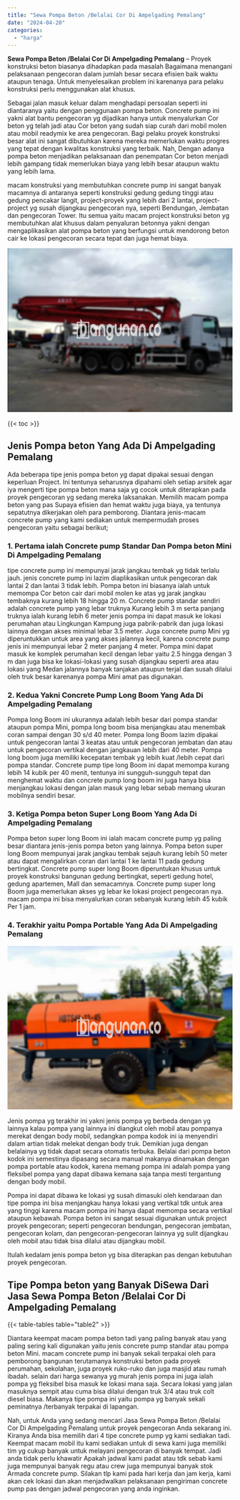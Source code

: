 ```yaml
---
title: "Sewa Pompa Beton /Belalai Cor Di Ampelgading Pemalang"
date: "2024-04-20"
categories: 
  - "harga"
---
```


**Sewa Pompa Beton /Belalai Cor Di Ampelgading Pemalang** – Proyek konstruksi beton biasanya dihadapkan pada masalah Bagaimana menangani pelaksanaan pengecoran dalam jumlah besar secara efisien baik waktu ataupun tenaga. Untuk menyelesaikan problem ini karenanya para pelaku konstruksi perlu menggunakan alat khusus.

Sebagai jalan masuk keluar dalam menghadapi persoalan seperti ini diantaranya yaitu dengan penggunaan pompa beton. Concrete pump ini yakni alat bantu pengecoran yg dijadikan hanya untuk menyalurkan Cor beton yg telah jadi atau Cor beton yang sudah siap curah dari mobil molen atau mobil readymix ke area pengecoran. Bagi pelaku proyek konstruksi besar alat ini sangat dibutuhkan karena mereka memerlukan waktu progres yang tepat dengan kwalitas konstruksi yang terbaik. Nah, Dengan adanya pompa beton menjadikan pelaksanaan dan penempatan Cor beton menjadi lebih gampang tidak memerlukan biaya yang lebih besar ataupun waktu yang lebih lama.

macam konstruksi yang membutuhkan concrete pump ini sangat banyak macamnya di antaranya seperti konstruksi gedung gedung tinggi atau gedung pencakar langit, project-proyek yang lebih dari 2 lantai, project-project yg susah dijangkau pengecoran nya, seperti Bendungan, Jembatan dan pengecoran Tower. Itu semua yaitu macam project konstruksi beton yg membutuhkan alat khusus dalam penyaluran betonnya yakni dengan mengaplikasikan alat pompa beton yang berfungsi untuk mendorong beton cair ke lokasi pengecoran secara tepat dan juga hemat biaya.

![Sewa Pompa Beton /Belalai Cor Di Ampelgading Pemalang](/images/sewa-concrete-pump-25.png)

{{< toc >}}

## Jenis Pompa beton Yang Ada Di Ampelgading Pemalang

Ada beberapa tipe jenis pompa beton yg dapat dipakai sesuai dengan keperluan Project. Ini tentunya seharusnya dipahami oleh setiap arsitek agar iya mengerti tipe pompa beton mana saja yg cocok untuk diterapkan pada proyek pengecoran yg sedang mereka laksanakan. Memilih macam pompa beton yang pas Supaya efisien dan hemat waktu juga biaya, ya tentunya sepatutnya dikerjakan oleh para pemborong. Diantara jenis-macam concrete pump yang kami sediakan untuk mempermudah proses pengecoran yaitu sebagai berikut;

### 1\. Pertama ialah Concrete pump Standar Dan Pompa beton Mini Di Ampelgading Pemalang

tipe concrete pump ini mempunyai jarak jangkau tembak yg tidak terlalu jauh. jenis concrete pump ini lazim diaplikasikan untuk pengecoran dak lantai 2 dan lantai 3 tidak lebih. Pompa beton ini biasanya ialah untuk memompa Cor beton cair dari mobil molen ke atas yg jarak jangkau tembaknya kurang lebih 18 hingga 20 m. Concrete pump standar sendiri adalah concrete pump yang lebar truknya Kurang lebih 3 m serta panjang truknya ialah kurang lebih 6 meter jenis pompa ini dapat masuk ke lokasi perumahan atau Lingkungan Kampung juga pabrik-pabrik dan juga lokasi lainnya dengan akses minimal lebar 3.5 meter. Juga concrete pump Mini yg diperuntukkan untuk area yang akses jalannya kecil, karena concrete pump jenis ini mempunyai lebar 2 meter panjang 4 meter. Pompa mini dapat masuk ke komplek perumahan kecil dengan lebar yaitu 2.5 hingga dengan 3 m dan juga bisa ke lokasi-lokasi yang susah dijangkau seperti area atau lokasi yang Medan jalannya banyak tanjakan ataupun terjal dan susah dilalui oleh truk besar karenanya pompa Mini amat pas digunakan.

### 2\. Kedua Yakni Concrete Pump Long Boom Yang Ada Di Ampelgading Pemalang

Pompa long Boom ini ukurannya adalah lebih besar dari pompa standar ataupun pompa Mini, pompa long boom bisa menjangkau atau menembak coran sampai dengan 30 s/d 40 meter. Pompa long Boom lazim dipakai untuk pengecoran lantai 3 keatas atau untuk pengecoran jembatan dan atau untuk pengecoran vertikal dengan jangkauan lebih dari 40 meter. Pompa long boom juga memiliki kecepatan tembak yg lebih kuat /lebih cepat dari pompa standar. Concrete pump tipe long Boom ini dapat memompa kurang lebih 14 kubik per 40 menit, tentunya ini sungguh-sungguh tepat dan menghemat waktu dan concrete pump long boom ini juga hanya bisa menjangkau lokasi dengan jalan masuk yang lebar sebab memang ukuran mobilnya sendiri besar.

### 3\. Ketiga Pompa beton Super Long Boom Yang Ada Di Ampelgading Pemalang

Pompa beton super long Boom ini ialah macam concrete pump yg paling besar diantara jenis-jenis pompa beton yang lainnya. Pompa beton super long Boom mempunyai jarak jangkau tembak sejauh kurang lebih 50 meter atau dapat mengalirkan coran dari lantai 1 ke lantai 11 pada gedung bertingkat. Concrete pump super long Boom diperuntukan khusus untuk proyek konstruksi bangunan gedung bertingkat, seperti gedung hotel, gedung apartemen, Mall dan semacamnya. Concrete pump super long Boom juga memerlukan akses yg lebar ke lokasi project pengecoran nya. macam pompa ini bisa menyalurkan coran sebanyak kurang lebih 45 kubik Per 1 jam.

### 4\. Terakhir yaitu Pompa Portable Yang Ada Di Ampelgading Pemalang

![Sewa Pompa Beton /Belalai Cor Di Ampelgading Pemalang](/images/sewa-concrete-pump-16.png)

Jenis pompa yg terakhir ini yakni jenis pompa yg berbeda dengan yg lainnya kalau pompa yang lainnya ini diangkut oleh mobil atau pompanya merekat dengan body mobil, sedangkan pompa kodok ini ia menyendiri dalam artian tidak melekat dengan body truk. Demikian juga dengan belalainya yg tidak dapat secara otomatis terbuka. Belalai dari pompa beton kodok ini semestinya dipasang secara manual makanya dinamakan dengan pompa portable atau kodok, karena memang pompa ini adalah pompa yang fleksibel pompa yang dapat dibawa kemana saja tanpa mesti tergantung dengan body mobil.

Pompa ini dapat dibawa ke lokasi yg susah dimasuki oleh kendaraan dan tipe pompa ini bisa menjangkau hanya lokasi yang vertikal tdk untuk area yang tinggi karena macam pompa ini hanya dapat memompa secara vertikal ataupun kebawah. Pompa beton ini sangat sesuai digunakan untuk project proyek pengecoran; seperti pengecoran bendungan, pengecoran jembatan, pengecoran kolam, dan pengecoran-pengecoran lainnya yg sulit dijangkau oleh mobil atau tidak bisa dilalui atau dijangkau mobil.

Itulah kedalam jenis pompa beton yg bisa diterapkan pas dengan kebutuhan proyek pengecoran.

## Tipe Pompa beton yang Banyak DiSewa Dari Jasa Sewa Pompa Beton /Belalai Cor Di Ampelgading Pemalang

{{< table-tables table="table2" >}}

Diantara keempat macam pompa beton tadi yang paling banyak atau yang paling sering kali digunakan yaitu jenis concrete pump standar atau pompa beton Mini. macam concrete pump ini banyak sekali terpakai oleh para pemborong bangunan terutamanya konstruksi beton pada proyek perumahan, sekolahan, juga proyek ruko-ruko dan juga masjid atau rumah ibadah. selain dari harga sewanya yg murah jenis pompa ini juga ialah pompa yg fleksibel bisa masuk ke lokasi mana saja. Secara lokasi yang jalan masuknya sempit atau cuma bisa dilalui dengan truk 3/4 atau truk colt diesel biasa. Makanya tipe pompa ini yaitu pompa yg banyak sekali peminatnya /terbanyak terpakai di lapangan.

Nah, untuk Anda yang sedang mencari Jasa Sewa Pompa Beton /Belalai Cor Di Ampelgading Pemalang untuk proyek pengecoran Anda sekarang ini. Kiranya Anda bisa memilih dari 4 tipe concrete pump yg kami sediakan tadi. Keempat macam mobil itu kami sediakan untuk di sewa kami juga memiliki tim yg cukup banyak untuk melayani pengecoran di banyak tempat. Jadi anda tidak perlu khawatir Apakah jadwal kami padat atau tdk sebab kami juga mempunyai banyak regu atau crew juga mempunyai banyak stok Armada concrete pump. Silakan tlp kami pada hari kerja dan jam kerja, kami akan cek lokasi dan akan menjadwalkan pelaksanaan pengiriman concrete pump pas dengan jadwal pengecoran yang anda inginkan.
